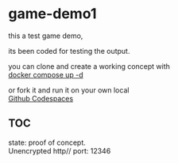 # game-demo1

this a test game demo,

its been coded for testing the output. 

you can clone and create a working concept with  
[docker compose up -d](docker-compose.yml) 

or fork it and run it on your own local   
[Github Codespaces](https://github.com/codespaces)

## TOC
state: proof of concept.  
Unencrypted http// port: 12346   


